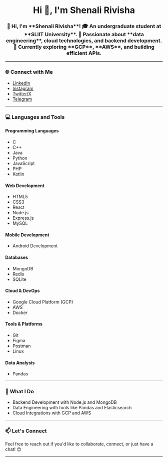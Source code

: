 <h1 align="center">Hi 👋, I'm Shenali Rivisha</h1>

<h3 align="center">👋 Hi, I'm **Shenali Rivisha**!  
🎓 An undergraduate student at **SLIIT University**.  
🚀 Passionate about **data engineering**, cloud technologies, and backend development.  
🌱 Currently exploring **GCP**, **AWS**, and building efficient APIs.   
</h3>

---

### 🌐 **Connect with Me**
- [LinkedIn](https://linkedin.com/in/shenali-kumarathunga)  
- [Instagram](https://www.instagram.com/shena.liii__/profilecard/?igsh=czlpbHNnNmI3MDRl)  
- [Twitter/X](https://x.com/shenalikumarat2?s=21&t=Hrz4APV_msh_7uiHAswziQ)  
- [Telegram](https://t.me/shenaliR)

---

### 💻 **Languages and Tools**

#### **Programming Languages**  
- C  
- C++  
- Java  
- Python  
- JavaScript  
- PHP  
- Kotlin  

#### **Web Development**  
- HTML5  
- CSS3  
- React  
- Node.js  
- Express.js  
- MySQL  

#### **Mobile Development**  
- Android Development  

#### **Databases**  
- MongoDB  
- Redis  
- SQLite  

#### **Cloud & DevOps**  
- Google Cloud Platform (GCP)  
- AWS  
- Docker  

#### **Tools & Platforms**  
- Git  
- Figma  
- Postman  
- Linux  

#### **Data Analysis**  
- Pandas  

---

### 🚀 **What I Do**
- Backend Development with Node.js and MongoDB  
- Data Engineering with tools like Pandas and Elasticsearch  
- Cloud Integrations with GCP and AWS 
---

### 📫 **Let's Connect**
Feel free to reach out if you'd like to collaborate, connect, or just have a chat! 😊  

---
